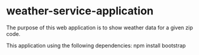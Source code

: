 # weather-service-application

The purpose of this web application is to show weather data for a given zip code.


This application using the following dependencies:
npm install bootstrap
